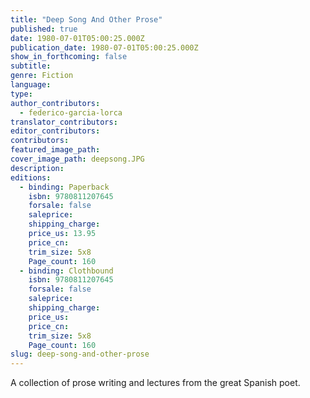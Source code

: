 ```yaml
---
title: "Deep Song And Other Prose"
published: true
date: 1980-07-01T05:00:25.000Z
publication_date: 1980-07-01T05:00:25.000Z
show_in_forthcoming: false
subtitle:
genre: Fiction
language:
type:
author_contributors:
  - federico-garcia-lorca
translator_contributors:
editor_contributors:
contributors:
featured_image_path:
cover_image_path: deepsong.JPG
description:
editions:
  - binding: Paperback
    isbn: 9780811207645
    forsale: false
    saleprice:
    shipping_charge:
    price_us: 13.95
    price_cn:
    trim_size: 5x8
    Page_count: 160
  - binding: Clothbound
    isbn: 9780811207645
    forsale: false
    saleprice:
    shipping_charge:
    price_us:
    price_cn:
    trim_size: 5x8
    Page_count: 160
slug: deep-song-and-other-prose
---
```


A collection of prose writing and lectures from the great Spanish poet.

